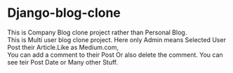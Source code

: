 # Django-blog-clone
This is Company Blog clone project rather than Personal Blog. <br/>
This is Multi user blog clone project. Here only Admin means Selected User Post their Article.Like as Medium.com,<br/>
You can add a comment to their Post Or also delete the comment. You can see teir Post Date or Many other Stuff.
